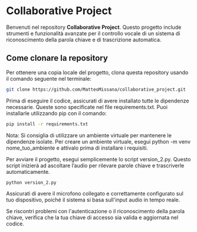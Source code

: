 # Collaborative Project

Benvenuti nel repository **Collaborative Project**. Questo progetto include strumenti e funzionalità avanzate per il controllo vocale di un sistema di riconoscimento della parola chiave e di trascrizione automatica.

## Come clonare la repository

Per ottenere una copia locale del progetto, clona questa repository usando il comando seguente nel terminale:

```bash
git clone https://github.com/MatteoMissana/collaborative_project.git
```

Prima di eseguire il codice, assicurati di avere installato tutte le dipendenze necessarie. Queste sono specificate nel file requirements.txt. Puoi installarle utilizzando pip con il comando:

```bash
pip install -r requirements.txt
```

Nota: Si consiglia di utilizzare un ambiente virtuale per mantenere le dipendenze isolate. Per creare un ambiente virtuale, esegui python -m venv nome_tuo_ambiente e attivalo prima di installare i requisiti.

Per avviare il progetto, esegui semplicemente lo script version_2.py. Questo script inizierà ad ascoltare l’audio per rilevare parole chiave e trascriverle automaticamente.

```bash
python version_2.py
```

Assicurati di avere il microfono collegato e correttamente configurato sul tuo dispositivo, poiché il sistema si basa sull'input audio in tempo reale.

Se riscontri problemi con l'autenticazione o il riconoscimento della parola chiave, verifica che la tua chiave di accesso sia valida e aggiornata nel codice.

